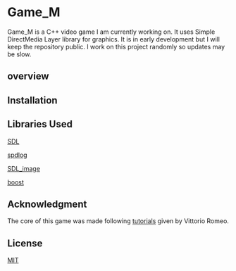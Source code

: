 # Game_M

Game_M is a C++ video game I am currently working on. It uses Simple DirectMedia Layer library for graphics. It is in early development but I will keep the repository public. I work on this project randomly so updates may be slow.

## overview 

## Installation

## Libraries Used
[SDL](https://www.libsdl.org/)

[spdlog](https://github.com/gabime/spdlog)

[SDL_image](http://www.libsdl.org/projects/SDL_image/)

[boost](www.boost.org)

## Acknowledgment
The core of this game was made following [tutorials](https://github.com/SuperV1234/Tutorials) given by Vittorio Romeo.

## License
[MIT](https://choosealicense.com/licenses/mit/)
